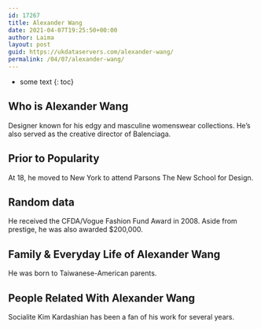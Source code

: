 ```yaml
---
id: 17267
title: Alexander Wang
date: 2021-04-07T19:25:50+00:00
author: Laima
layout: post
guid: https://ukdataservers.com/alexander-wang/
permalink: /04/07/alexander-wang/
---
```


* some text
{: toc}


## Who is Alexander Wang
                  
                  
                  
Designer known for his edgy and masculine womenswear collections. He&#8217;s also served as the creative director of Balenciaga. 
                  
              
            
              
            
                
                
                
## Prior to Popularity
                  
                  
                  
At 18, he moved to New York to attend Parsons The New School for Design.
                  
              
            
              
            
                
                
                
## Random data
                  
                  
                  
He received the CFDA/Vogue Fashion Fund Award in 2008. Aside from prestige, he was also awarded $200,000.
                  
              
            
              
            
                
                
                
## Family & Everyday Life of Alexander Wang
                  
                  
                  
He was born to Taiwanese-American parents.
                  
              
            
              
            
                
                
                
## People Related With Alexander Wang
                  
                  
                  
Socialite Kim Kardashian has been a fan of his work for several years.
                  
              
            
              
            
                
              
            
              
              
            
            
              
            
          
          
          